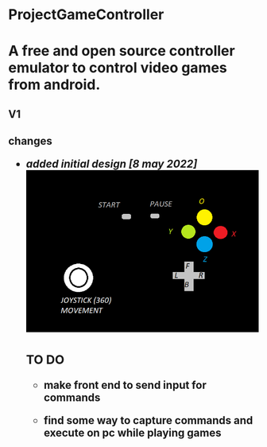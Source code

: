 <h1> ProjectGameController<h1>
  <p>
    A free and open source controller emulator to control video games from android.
  </p>
  <h2>
    V1 
    <h2>
      <b> changes </b>
      <ul>
        <li>
          <i>added initial design [8 may 2022] </i> </br> 
          <img src="https://github.com/hiSh1n/ProjectGameController/blob/1ebeb9d4035bb35787250d22877f73663a23febb/Images/CONTROLLER%20LAYOUT.png" alt="image controller layout" width=500px>
          <h3> TO DO </h3>
<ul>
  <li>
    <p> make front end to send input for commands <p>
    </li>
      <li>
        <p> find some way to capture commands and execute on pc while playing games </p>
    </li>

